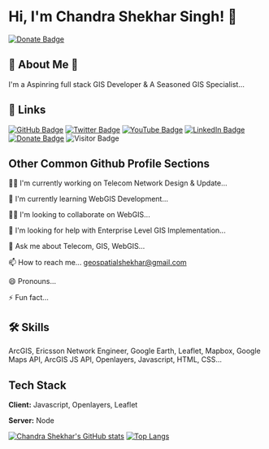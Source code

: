 

# Hi, I'm Chandra Shekhar Singh! 👋
[![Donate Badge](https://img.shields.io/badge/Donate-Buy%20me%20a%20coffee-yellowgreen.svg)](https://www.buymeacoffee.com/gismastermind)


## 🚀 About Me 🚀
I'm a Aspinring full stack GIS Developer & A Seasoned GIS Specialist...


## 🔗 Links
[![GitHub Badge](https://img.shields.io/github/followers/gismastermind?style=social)](https://github.com/gismastermind?tab=followers)
[![Twitter Badge](https://img.shields.io/twitter/follow/gismastermind?style=social)](https://twitter.com/dm_shekhars)
[![YouTube Badge](https://img.shields.io/badge/My-YouTube-red)]([https://www.youtube.com/channel/UCsUwhh1Ok7iOfyXYitJL6yg](https://www.youtube.com/channel/UCsUwhh1Ok7iOfyXYitJL6yg))
[![LinkedIn Badge](https://img.shields.io/badge/My-LinkedIn-blue)](https://www.linkedin.com/in/chandrashekharsinghofficial/)
[![Donate Badge](https://img.shields.io/badge/Donate-Buy%20me%20a%20coffee-yellowgreen.svg)](https://www.buymeacoffee.com/gismastermind)
![Visitor Badge](https://visitor-badge.laobi.icu/badge?page_id=gismastermind.gismastermind)


## Other Common Github Profile Sections
👩‍💻 I'm currently working on Telecom Network Design & Update...

🧠 I'm currently learning WebGIS Development...

👯‍♀️ I'm looking to collaborate on WebGIS...

🤔 I'm looking for help with Enterprise Level GIS Implementation...

💬 Ask me about Telecom, GIS, WebGIS...

📫 How to reach me... geospatialshekhar@gmail.com

😄 Pronouns...

⚡️ Fun fact...


## 🛠 Skills
ArcGIS, Ericsson Network Engineer, Google Earth, Leaflet, Mapbox, Google Maps API, ArcGIS JS API, Openlayers, Javascript, HTML, CSS...


## Tech Stack

**Client:** Javascript, Openlayers, Leaflet

**Server:** Node

[![Chandra Shekhar's GitHub stats](https://github-readme-stats.vercel.app/api?username=gismastermind)](https://github.com/gismastermind/github-readme-stats)
[![Top Langs](https://github-readme-stats.vercel.app/api/top-langs/?username=gismastermind)](https://github.com/gismastermind/github-readme-stats)
